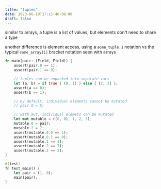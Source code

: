 ```yaml
---
title: "tuples"
date: 2023-06-10T17:15:40-06:00
draft: false
---
```


similar to arrays, a tuple is a list of values, but elements don't need to share a type

another difference is element access, using a `some_tuple.1` notation vs the typical `some_array[1]` bracket notation seen with arrays

```rust {.codebox}
fn main(pair: (Field, Field)) {
    assert(pair.0 == 1);
    assert(pair.1 == 0);

    // tuples can be unpacked into separate vars
    let (a, b) = if true { (0, 1) } else { (2, 3) };
    assert(a == 0);
    assert(b == 1);

    // by default, individual elements cannot be mutated
    // pair.0 = 5;

    // with mut, individual elemets can be mutated
    let mut mutable = ((0, 0), 1, 2, 3);
    mutable.0 = pair;
    mutable.2 = 7;
    assert(mutable.0.0 == 1);
    assert(mutable.0.1 == 0);
    assert(mutable.1 == 1);
    assert(mutable.2 == 7);
    assert(mutable.3 == 3);
}

#[test]
fn test_main() {
    let pair = (1, 0);
    main(pair);
}
```
